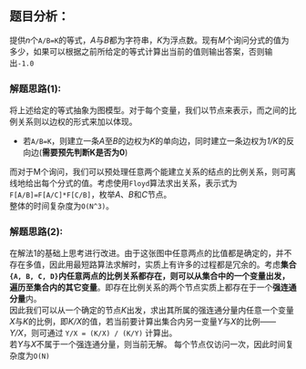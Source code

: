 ## 题目分析：
提供*n*个`A/B=K`的等式，*A*与*B*都为字符串，*K*为浮点数。现有*M*个询问分式的值为多少，如果可以根据之前所给定的等式计算出当前的值则输出答案，否则输出`-1.0`

### 解题思路(1): 
将上述给定的等式抽象为图模型。对于每个变量，我们以节点来表示，而之间的比例关系则以边权的形式来加以体现。  
+ 若`A/B=K`，则建立一条*A*至*B*的边权为*K*的单向边，同时建立一条边权为*1/K*的反向边(**需要预先判断K是否为0**)  

而对于M个询问，我们可以预处理任意两个能建立关系的结点的比例关系，则可离线地给出每个分式的值。考虑使用`Floyd`算法求出关系，表示式为`F[A/B]=F[A/C]*F[C/B]`，枚举*A*、*B*和*C*节点。  
整体的时间复杂度为`O(N^3)`。
### 解题思路(2):   
在解法1的基础上思考进行改进。由于这张图中任意两点的比值都是确定的，并不存在多值，因此用最短路算法求解时，实质上有许多的过程都是冗余的。考虑**集合`{A, B, C, D}`内任意两点的比例关系都存在，则可以从集合中的一个变量出发，遍历至集合内的其它变量**。即存在比例关系的两个节点实质上都存在于一个**强连通分量**内。  
因此我们可以从一个确定的节点*K*出发，求出其所属的强连通分量内任意一个变量*X*与*K*的比例，即*K/X*的值，若当前要计算出集合内另一变量*Y*与*X*的比例——*Y/X*，则可通过 ` Y/X = (K/X) / (K/Y) ` 计算出。  
若*Y*与*X*不属于一个强连通分量，则当前无解。
每个节点仅访问一次，因此时间复杂度为`O(N)`
